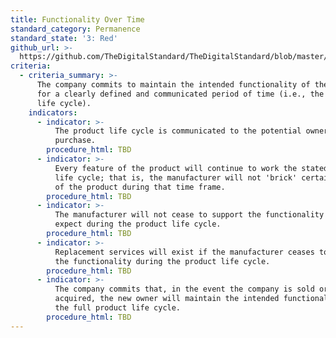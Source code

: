 ```yaml
---
title: Functionality Over Time
standard_category: Permanence
standard_state: '3: Red'
github_url: >-
  https://github.com/TheDigitalStandard/TheDigitalStandard/blob/master/Ownership%20(Is%20it%20mine%3F)%2FPermanence%2FFunctionality%20Over%20Time.yaml
criteria:
  - criteria_summary: >-
      The company commits to maintain the intended functionality of the product
      for a clearly defined and communicated period of time (i.e., the product
      life cycle).
    indicators:
      - indicator: >-
          The product life cycle is communicated to the potential owner before
          purchase.
        procedure_html: TBD
      - indicator: >-
          Every feature of the product will continue to work the stated product
          life cycle; that is, the manufacturer will not 'brick' certain parts
          of the product during that time frame.
        procedure_html: TBD
      - indicator: >-
          The manufacturer will not cease to support the functionality I come to
          expect during the product life cycle.
        procedure_html: TBD
      - indicator: >-
          Replacement services will exist if the manufacturer ceases to support
          the functionality during the product life cycle.
        procedure_html: TBD
      - indicator: >-
          The company commits that, in the event the company is sold or
          acquired, the new owner will maintain the intended functionality for
          the full product life cycle.
        procedure_html: TBD
---
```


